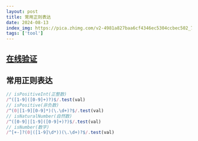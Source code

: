 ```yaml
---
layout: post
title: 常用正则表达
date: 2024-08-13
index_img: https://pica.zhimg.com/v2-4981a827baa6cf4346ec5304ccbec502_720w.jpg?source=172ae18b
tags: ['tool']
---
```

## [在线验证](https://www.jyshare.com/front-end/854/)
## 常用正则表达
```js
// isPositiveInt(正整数)
/^([1-9]([0-9]+)?)$/.test(val)
// isPositive(非负数)
/^(0|[1-9][0-9]*)(\.\d+)?$/.test(val)
// isNaturalNumber(自然数)
/^([0-9]|[1-9]([0-9]+)?)$/.test(val)
// isNumber(数字)
/^[+-]?(0|([1-9]\d*))(\.\d+)?$/.test(val)
```

